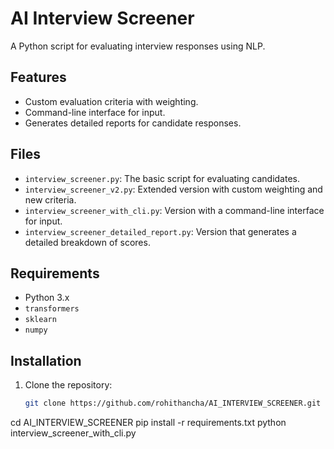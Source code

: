 # AI Interview Screener

A Python script for evaluating interview responses using NLP.

## Features
- Custom evaluation criteria with weighting.
- Command-line interface for input.
- Generates detailed reports for candidate responses.

## Files
- `interview_screener.py`: The basic script for evaluating candidates.
- `interview_screener_v2.py`: Extended version with custom weighting and new criteria.
- `interview_screener_with_cli.py`: Version with a command-line interface for input.
- `interview_screener_detailed_report.py`: Version that generates a detailed breakdown of scores.

## Requirements
- Python 3.x
- `transformers`
- `sklearn`
- `numpy`

## Installation
1. Clone the repository:
   ```bash
   git clone https://github.com/rohithancha/AI_INTERVIEW_SCREENER.git


cd AI_INTERVIEW_SCREENER
pip install -r requirements.txt
python interview_screener_with_cli.py
